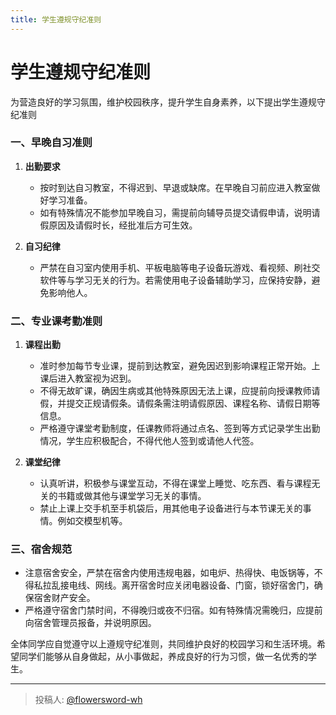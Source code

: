 ```yaml
---
title: 学生遵规守纪准则
---
```


# 学生遵规守纪准则
为营造良好的学习氛围，维护校园秩序，提升学生自身素养，以下提出学生遵规守纪准则

### 一、早晚自习准则

1. **出勤要求**
   - 按时到达自习教室，不得迟到、早退或缺席。在早晚自习前应进入教室做好学习准备。
   - 如有特殊情况不能参加早晚自习，需提前向辅导员提交请假申请，说明请假原因及请假时长，经批准后方可生效。

2. **自习纪律**
   - 严禁在自习室内使用手机、平板电脑等电子设备玩游戏、看视频、刷社交软件等与学习无关的行为。若需使用电子设备辅助学习，应保持安静，避免影响他人。

### 二、专业课考勤准则

1. **课程出勤**
   - 准时参加每节专业课，提前到达教室，避免因迟到影响课程正常开始。上课后进入教室视为迟到。
   - 不得无故旷课，确因生病或其他特殊原因无法上课，应提前向授课教师请假，并提交正规请假条。请假条需注明请假原因、课程名称、请假日期等信息。
   - 严格遵守课堂考勤制度，任课教师将通过点名、签到等方式记录学生出勤情况，学生应积极配合，不得代他人签到或请他人代签。

2. **课堂纪律**
   - 认真听讲，积极参与课堂互动，不得在课堂上睡觉、吃东西、看与课程无关的书籍或做其他与课堂学习无关的事情。
   - 禁止上课上交手机至手机袋后，用其他电子设备进行与本节课无关的事情。例如交模型机等。

### 三、宿舍规范
- 注意宿舍安全，严禁在宿舍内使用违规电器，如电炉、热得快、电饭锅等，不得私拉乱接电线、网线。离开宿舍时应关闭电器设备、门窗，锁好宿舍门，确保宿舍财产安全。
- 严格遵守宿舍门禁时间，不得晚归或夜不归宿。如有特殊情况需晚归，应提前向宿舍管理员报备，并说明原因。

全体同学应自觉遵守以上遵规守纪准则，共同维护良好的校园学习和生活环境。希望同学们能够从自身做起，从小事做起，养成良好的行为习惯，做一名优秀的学生。

---

> 投稿人: [@flowersword-wh](https://github.com/flowersword-wh)
